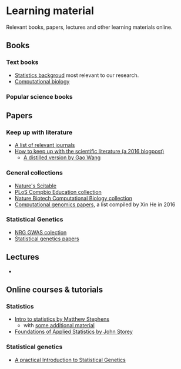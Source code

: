 # Learning material

Relevant books, papers, lectures and other learning materials online.

## Books

### Text books
- [Statistics backgroud](stats-background) most relevant to our research.
- [Computational biology](compbio-books)

### Popular science books

## Papers

### Keep up with literature

- [A list of relevant journals](journals)
- [How to keep up with the scientific literature (a 2016 blogpost)](https://www.sciencemag.org/careers/2016/11/how-keep-scientific-literature)
    - [A distilled version by Gao Wang](keep-up-literature-2016)

### General collections

- [Nature's Scitable](https://www.nature.com/scitable)
- [PLoS Compbio Education collection](https://collections.plos.org/compbiol-education)
- [Nature Biotech Computational Biology collection](https://www.nature.com/collections/tmdlscdqmc)
- [Computational genomics papers](comp-genomics-2016), a list compiled by Xin He in 2016

### Statistical Genetics

- [NRG GWAS colection](https://www.nature.com/collections/jpqdqjwqkk)
- [Statistical genetics papers](statgen-papers)

## Lectures

- 

## Online courses & tutorials

### Statistics
- [Intro to statistics by Matthew Stephens](http://stephens999.github.io/fiveMinuteStats/index.html)
  - with [some additional material](http://stephens999.github.io/hgen48600)
- [Foundations of Applied Statistics by John Storey](http://jdstorey.org/fas/)

### Statistical genetics
- [A practical Introduction to Statistical Genetics](https://rawgit.com/uqrmaie1/statgen_equations/master/statgen_equations.html)
